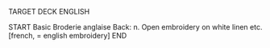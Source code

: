 TARGET DECK
ENGLISH

START
Basic
Broderie anglaise
Back: n. Open embroidery on white linen etc. [french, = english embroidery]
END
